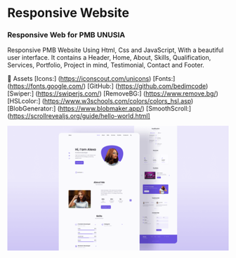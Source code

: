 # Responsive Website

<!-- ## [Watch it on youtube](https://youtu.be/27JtRAI3QO8) -->

### Responsive Web for PMB UNUSIA

Responsive PMB Website Using Html, Css and JavaScript, With a beautiful user interface. It contains a Header, Home, About, Skills, Qualification, Services, Portfolio, Project in mind, Testimonial, Contact and Footer.

📁 Assets
[Icons:] (https://iconscout.com/unicons)
[Fonts:] (https://fonts.google.com/)
[GitHub:] (https://github.com/bedimcode)
[Swiper:] (https://swiperjs.com/)
[RemoveBG:] (https://www.remove.bg/)
[HSLcolor:] (https://www.w3schools.com/colors/colors_hsl.asp)
[BlobGenerator:] (https://www.blobmaker.app/)
[SmoothScroll:] (https://scrollrevealjs.org/guide/hello-world.html]

<!-- Don't forget to join the channel for more videos like this. [Bedimcode](https://www.youtube.com/c/Bedimcode) -->

![Preview](/preview.png)
